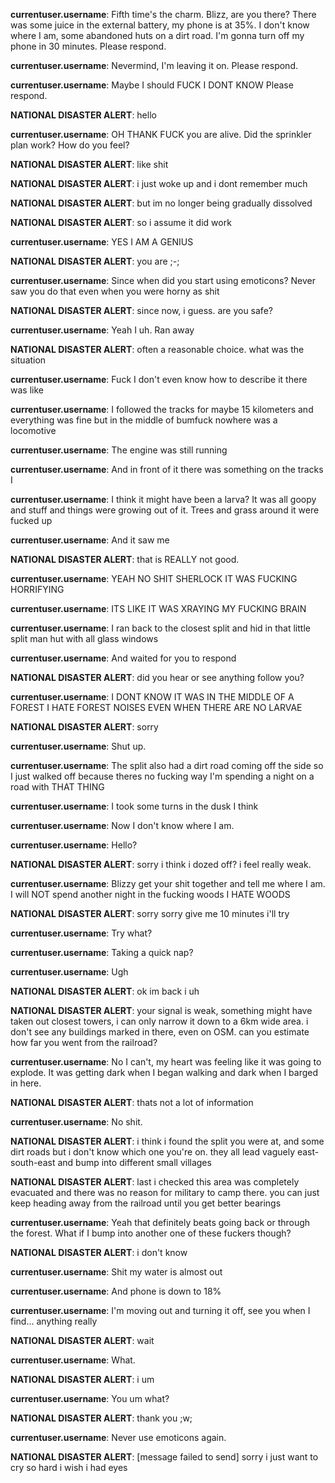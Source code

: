 **currentuser.username**: Fifth time's the charm. Blizz, are you there? There was some juice in the external battery, my phone is at 35%. I don't know where I am, some abandoned huts on a dirt road. I'm gonna turn off my phone in 30 minutes. Please respond.

**currentuser.username**: Nevermind, I'm leaving it on. Please respond.

**currentuser.username**: Maybe I should FUCK I DONT KNOW Please respond.

**NATIONAL DISASTER ALERT**: hello

**currentuser.username**: OH THANK FUCK you are alive. Did the sprinkler plan work? How do you feel?

**NATIONAL DISASTER ALERT**: like shit

**NATIONAL DISASTER ALERT**: i just woke up and i dont remember much

**NATIONAL DISASTER ALERT**: but im no longer being gradually dissolved

**NATIONAL DISASTER ALERT**: so i assume it did work

**currentuser.username**: YES I AM A GENIUS

**NATIONAL DISASTER ALERT**: you are ;-;

**currentuser.username**: Since when did you start using emoticons? Never saw you do that even when you were horny as shit

**NATIONAL DISASTER ALERT**: since now, i guess. are you safe?

**currentuser.username**: Yeah I uh. Ran away

**NATIONAL DISASTER ALERT**: often a reasonable choice. what was the situation

**currentuser.username**: Fuck I don't even know how to describe it there was like

**currentuser.username**: I followed the tracks for maybe 15 kilometers and everything was fine but in the middle of bumfuck nowhere was a locomotive

**currentuser.username**: The engine was still running

**currentuser.username**: And in front of it there was something on the tracks I

**currentuser.username**: I think it might have been a larva? It was all goopy and stuff and things were growing out of it. Trees and grass around it were fucked up

**currentuser.username**: And it saw me

**NATIONAL DISASTER ALERT**: that is REALLY not good.

**currentuser.username**: YEAH NO SHIT SHERLOCK IT WAS FUCKING HORRIFYING

**currentuser.username**: ITS LIKE IT WAS XRAYING MY FUCKING BRAIN

**currentuser.username**: I ran back to the closest split and hid in that little split man hut with all glass windows

**currentuser.username**: And waited for you to respond

**NATIONAL DISASTER ALERT**: did you hear or see anything follow you?

**currentuser.username**: I DONT KNOW IT WAS IN THE MIDDLE OF A FOREST I HATE FOREST NOISES EVEN WHEN THERE ARE NO LARVAE

**NATIONAL DISASTER ALERT**: sorry

**currentuser.username**: Shut up.

**currentuser.username**: The split also had a dirt road coming off the side so I just walked off because theres no fucking way I'm spending a night on a road with THAT THING

**currentuser.username**: I took some turns in the dusk I think

**currentuser.username**: Now I don't know where I am.

**currentuser.username**: Hello?

**NATIONAL DISASTER ALERT**: sorry i think i dozed off? i feel really weak.

**currentuser.username**: Blizzy get your shit together and tell me where I am. I will NOT spend another night in the fucking woods I HATE WOODS

**NATIONAL DISASTER ALERT**: sorry sorry give me 10 minutes i'll try

**currentuser.username**: Try what?

**currentuser.username**: Taking a quick nap?

**currentuser.username**: Ugh

**NATIONAL DISASTER ALERT**: ok im back i uh

**NATIONAL DISASTER ALERT**: your signal is weak, something might have taken out closest towers, i can only narrow it down to a 6km wide area. i don't see any buildings marked in there, even on OSM. can you estimate how far you went from the railroad?

**currentuser.username**: No I can't, my heart was feeling like it was going to explode. It was getting dark when I began walking and dark when I barged in here.

**NATIONAL DISASTER ALERT**: thats not a lot of information

**currentuser.username**: No shit.

**NATIONAL DISASTER ALERT**: i think i found the split you were at, and some dirt roads but i don't know which one you're on. they all lead vaguely east-south-east and bump into different small villages

**NATIONAL DISASTER ALERT**: last i checked this area was completely evacuated and there was no reason for military to camp there. you can just keep heading away from the railroad until you get better bearings

**currentuser.username**: Yeah that definitely beats going back or through the forest. What if I bump into another one of these fuckers though?

**NATIONAL DISASTER ALERT**: i don't know

**currentuser.username**: Shit my water is almost out

**currentuser.username**: And phone is down to 18%

**currentuser.username**: I'm moving out and turning it off, see you when I find... anything really

**NATIONAL DISASTER ALERT**: wait

**currentuser.username**: What.

**NATIONAL DISASTER ALERT**: i um

**currentuser.username**: You um what?

**NATIONAL DISASTER ALERT**: thank you ;w;

**currentuser.username**: Never use emoticons again.

**NATIONAL DISASTER ALERT**: [message failed to send] sorry i just want to cry so hard i wish i had eyes

